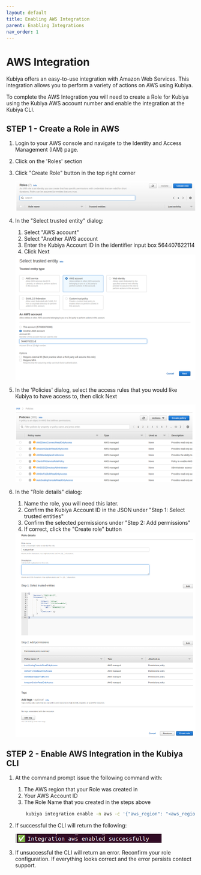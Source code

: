 ```yaml
---
layout: default
title: Enabling AWS Integration
parent: Enabling Integrations
nav_order: 1
---
```

# AWS Integration

Kubiya offers an easy-to-use integration with Amazon Web Services. This integration allows you to perform a variety of actions on AWS using Kubiya.

To complete the AWS Integration you will need to create a Role for Kubiya using the Kubiya AWS account number and enable the integration at the Kubiya CLI.

## STEP 1 - Create a Role in AWS

1. Login to your AWS console and navigate to the Identity and Access Management (IAM) page.
2. Click on the 'Roles' section
3. Click "Create Role" button in the top right corner

    <img src="images/roles.png">

4. In the "Select trusted entity" dialog:
    1. Select "AWS account"
    2. Select "Another AWS account
    3. Enter the Kubiya Account ID in the identifier input box
            564407622114
    4. Click Next

    <img src="images/trusted-entities.png">

5. In the 'Policies' dialog, select the access rules that you would like Kubiya to have access to, then click Next

    <img src="images/policies.png">

6. In the "Role details" dialog:
    1. Name the role, you will need this later.
    2. Confirm the Kubiya Account ID in the JSON under "Step 1: Select trusted entities"
    3. Confirm the selected permissions under "Step 2: Add permissions"
    4. If correct, click the "Create role" button

    <img src="images/confirmation.png">

## STEP 2 - Enable AWS Integration in the Kubiya CLI

1. At the command prompt issue the following command with:
    1. The AWS region that your Role was created in
    2. Your AWS Account ID
    3. The Role Name that you created in the steps above

    ```bash
        kubiya integration enable -n aws -c '{"aws_region": "<aws_region>", "aws_account_id": "<your_aws_account_id>", "role_name": "<role_name>"}'
    ```

2. If successful the CLI will return the following:

    <img src="images/aws-success.png">

3. If unsuccessful the CLI will return an error.  Reconfirm your role configuration.  If everything looks correct and the error persists contect support.